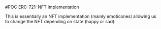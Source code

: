 #POC ERC-721: NFT implementation

This is essentially an NFT implementation (mainly emoticones) allowing us to change the NFT depending on state (happy or sad).
